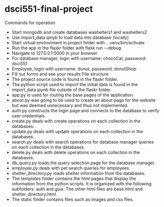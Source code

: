# dsci551-final-project
Commands for operation
- Start mongodb and create databases washelters1 and washelters2
- Use import_data.ipnyb to load data into database (locally)
- Start virtual environment in project folder with . .venv/bin/activate
- Run the app in the flaskr folder with flask run --debug
- Navigate to 127.0.0.1:5000 in your browser
- For database manager, login with username: chocoCat, password: dsci551
- Employee, login with username: donut, password: donutShop
- Fill out forms and see your results
File structure
- The project source code is found in the flaskr folder.
- The python script used to import the initial data is found in the import_data.ipynb file outside of the flaskr folder.
- app.py is used for routing the base pages of the application
- about.py was going to be used to create an about page for the website but was deemed unnecessary and thus not implemented.
- auth.py constructs the login page and connects to the database to verify user credentials.
- create.py deals with create operations on each collection in the databases.
- update.py deals with update operations on each collection in the databases.
- search.py deals with search operations for database manager queries on each collection in the databases.
- delete.py deals with delete operations on each collection in the databases.
- db_query.py loads the query selection page for the database manager.
- employee.py deals with pet search queries for employees.
- shelter_directory.py loads shelter information from the databases.
- The templates folder contains the html pages that display the information from the python scripts. It is organized with the following subfolders: auth and guis. The other html files are base.html and shelter_directory.html.
- The static folder contains files such as images and css files.
